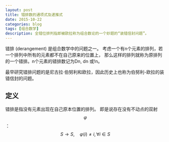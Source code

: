 ```yaml
---
layout: post
title: 错排数的通项式及递推式
date: 2015-10-22
categories: blog
tags: [组合数学]
description: 全错位排列指即被欧拉称为组合数论的一个妙题的“装错信封问题”。
---
```


错排 (derangement) 是组合数学中的问题之一。
考虑一个有n个元素的排列，若一个排列中所有的元素都不在自己原来的位置上，
那么这样的排列就称为原排列的一个错排。n个元素的错排数记为Dn, dn 或!n。 

最早研究错排问题的是尼古拉·伯努利和欧拉，因此历史上也称为伯努利-欧拉的装错信封的问题。

## 定义

错排是指没有元素出现在自己原本位置的排列。
即是说存在没有不动点的双射 $$\varphi$$：$$S\rightarrow S, \quad \varphi(i) \ne i, \forall i \in S$$
